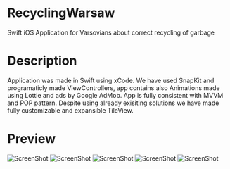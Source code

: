 # RecyclingWarsaw
Swift iOS Application for Varsovians about correct recycling of garbage

# Description

Application was made in Swift using xCode. We have used SnapKit and programaticly made ViewControllers, app contains also Animations made using Lottie and ads by Google AdMob. 
App is fully consistent with MVVM and POP pattern. Despite using already exisiting solutions we have made fully customizable and expansible TileView. 

# Preview

![ScreenShot](https://i.postimg.cc/bwMpnypJ/Simulator-Screen-Shot-i-Phone-11-2020-04-10-at-10-58-11.png)
![ScreenShot](https://i.postimg.cc/L8hmhYdw/Simulator-Screen-Shot-i-Phone-11-2020-04-10-at-10-58-18.png)
![ScreenShot](https://i.postimg.cc/LXkpGjfY/Simulator-Screen-Shot-i-Phone-11-2020-04-10-at-10-58-25.png)
![ScreenShot](https://i.postimg.cc/vmVMLJZv/Simulator-Screen-Shot-i-Phone-11-2020-04-10-at-10-58-42.png)
![ScreenShot](https://i.postimg.cc/hPDDWZ2S/Simulator-Screen-Shot-i-Phone-11-2020-04-10-at-10-58-46.png)
